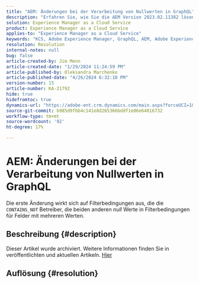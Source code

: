 ```yaml
---
title: "AEM: Änderungen bei der Verarbeitung von Nullwerten in GraphQL"
description: "Erfahren Sie, wie Sie die AEM Version 2023.02.11382 lösen können. Einige in GraphQL vorgenommene Änderungen führen zu unerwartetem Verhalten im Anwendungscode."
solution: Experience Manager as a Cloud Service
product: Experience Manager as a Cloud Service
applies-to: "Experience Manager as a Cloud Service"
keywords: "KCS, Adobe Experience Manager, GraphQL, AEM, Adobe Experience Manager, Nullwerte, Cloud Service, Version 2023.02.11382, Fehlerbehebung"
resolution: Resolution
internal-notes: null
bug: false
article-created-by: Jim Menn
article-created-date: "1/29/2024 11:24:59 PM"
article-published-by: Oleksandra Marchenko
article-published-date: "4/26/2024 6:32:18 PM"
version-number: 15
article-number: KA-21792
hide: true
hidefromtoc: true
dynamics-url: "https://adobe-ent.crm.dynamics.com/main.aspx?forceUCI=1&pagetype=entityrecord&etn=knowledgearticle&id=2daa6f9d-fdbe-ee11-9079-6045bd006268"
source-git-commit: b985d9fbb4c141e8d265366bddf1e06e64816732
workflow-type: tm+mt
source-wordcount: '92'
ht-degree: 17%

---
```


# AEM: Änderungen bei der Verarbeitung von Nullwerten in GraphQL


Die erste Änderung wirkt sich auf Filterbedingungen aus, die die `CONTAINS_NOT` Betreiber, die beiden anderen *null* Werte in Filterbedingungen für Felder mit mehreren Werten.

## Beschreibung {#description}

Dieser Artikel wurde archiviert. Weitere Informationen finden Sie in veröffentlichten und aktuellen Artikeln. [Hier](https://experienceleague.adobe.com/search.html?lang=de#sort=relevancy)

## Auflösung {#resolution}

